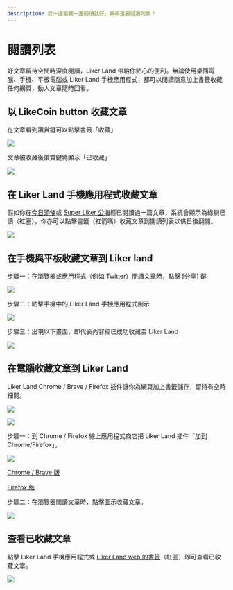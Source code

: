 ```yaml
---
description: 我一邊瀏覽一邊閱讀就好，幹嘛還要閱讀列表？
---
```


# 閱讀列表

好文章留待空閒時深度閱讀，Liker Land 帶給你貼心的便利。無論使用桌面電腦、手機、平板電腦或 Liker Land 手機應用程式，都可以閱讀隨意加上書籤收藏任何網頁，動人文章隨時回看。

## 以 LikeCoin button 收藏文章 <a id="mobile"></a>

在文章看到讚賞鍵可以點擊書籤「收藏」

![](../../.gitbook/assets/likecoin-button-save-later-1.png)

文章被收藏後讚賞鍵將顯示「已收藏」

![](../../.gitbook/assets/likecoin-button-save-later-2.png)

## 在 Liker Land 手機應用程式收藏文章

假如你在[今日頭條](https://docs.like.co/v/zh/user-guide/reader/today-headline)或 [Super Liker 公海](https://docs.like.co/v/zh/user-guide/reader/today-headline#super-like-world-feed)經已閱讀過一篇文章，系統會顯示為綠剔已讀（紅圈），你亦可以點擊書籤（紅箭嘴）收藏文章到閱讀列表以供日後翻閱。

![](../../.gitbook/assets/super-like-reader-1.png)

## 在手機與平板收藏文章到 Liker land <a id="mobile"></a>

步驟一：在瀏覽器或應用程式（例如 Twitter）閱讀文章時，點擊 \[分享\] 鍵

![](../../.gitbook/assets/likecoin-button-save-later-6.png)

步驟二：點擊手機中的 Liker Land 手機應用程式圖示

![](../../.gitbook/assets/likecoin-button-save-later-7.png)

步驟三：出現以下畫面，即代表內容經已成功收藏至 Liker Land

![](../../.gitbook/assets/likecoin-button-save-later-8.png)

## 在電腦收藏文章到 Liker Land <a id="computer"></a>

Liker Land Chrome / Brave / Firefox 插件讓你為網頁加上書籤儲存，留待有空時細閱。

![](../../.gitbook/assets/liker-land-firefox-1.jpg)

![](../../.gitbook/assets/liker-land-firefox-2.jpg)

步驟一：到 Chrome / Firefox 線上應用程式商店把 Liker Land 插件「加到 Chrome/Firefox」。

![](../../.gitbook/assets/youtube.png)

[Chrome / Brave 版](https://chrome.google.com/webstore/detail/liker-land/cjjcemdmkddjbofomfgjedpiifpgkjhe)

[Firefox 版](https://addons.mozilla.org/en-US/firefox/addon/liker-land/?src=search)

步驟二：在瀏覽器閱讀文章時，點擊圖示收藏文章。

![](../../.gitbook/assets/liker-land-firefox-3.png)

## 查看已收藏文章

點擊 Liker Land 手機應用程式或 [Liker Land web 的書籤](https://liker.land/bookmarks)（紅圈）即可查看已收藏文章。

![](../../.gitbook/assets/likecoin-button-save-later-9.png)

